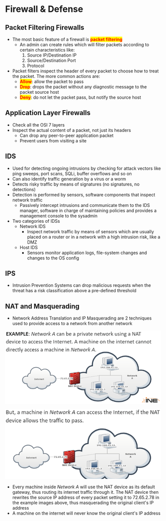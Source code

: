 # Firewall & Defense

## Packet Filtering Firewalls

* The most basic feature of a firewall is <mark style="color:red;">**packet filtering**</mark>
  * An admin can create rules which will filter packets according to certain characteristics like:
    1. Source IP/Destination IP
    2. Source/Destination Port
    3. Protocol
* Packet filters inspect the header of every packet to choose how to treat the packet. The more common actions are:
  * <mark style="color:red;">**Allow**</mark>: allow the packet to pass
  * <mark style="color:red;">**Drop**</mark>: drops the packet without any diagnostic message to the packet source host
  * <mark style="color:red;">**Deny**</mark>: do not let the packet pass, but notify the source host

## Application Layer Firewalls

* Check all the OSI 7 layers
* Inspect the actual content of a packet, not just its headers
  * Can drop any peer-to-peer application packet
  * Prevent users from visiting a site

## IDS

* Used for detecting ongoing intrusions by checking for attack vectors like ping sweeps, port scans, SQLi, buffer overflows and so on
* Can also identify traffic generation by a virus or a worm
* Detects risky traffic by means of signatures (no signatures, no detections)
* Detection is performed by sensors, software components that inspect network traffic
  * Passively intercept intrusions and communicate them to the IDS manager, software in charge of maintaining policies and provides a management console to the sysadmin
* Two categories of IDSs
  * Network IDS
    * Inspect network traffic by means of sensors which are usually placed on a router or in a network with a high intrusion risk, like a DMZ
  * Host IDS
    * Sensors monitor application logs, file-system changes and changes to the OS config

## IPS

* Intrusion Prevention Systems can drop malicious requests when the threat has a risk classification above a pre-defined threshold

## NAT and Masquerading

* Network Address Translation and IP Masquerading are 2 techniques used to provide access to a network from another network

![](<../../../../.gitbook/assets/image (4) (1).png>)

![](<../../../../.gitbook/assets/image (3) (1).png>)

* Every machine inside _Network A_ will use the NAT device as its default gateway, thus routing its internet traffic through it. The NAT device then rewrites the source IP address of every packet setting it to 72.65.2.78 in the example images above, thus masquerading the original client's IP address
* A machine on the internet will never know the original client's IP address
